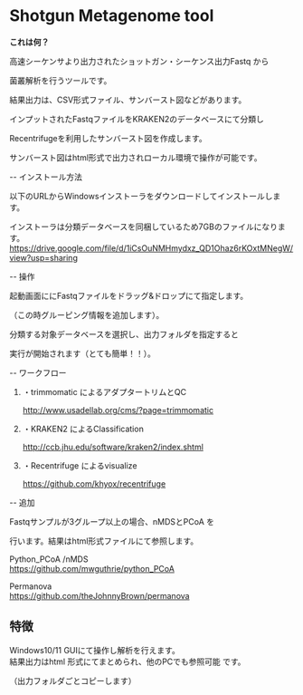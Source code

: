 # Shotgun Metagenome tool

**これは何？**

高速シーケンサより出力されたショットガン・シーケンス出力Fastq から

菌叢解析を行うツールです。  

結果出力は、CSV形式ファイル、サンバースト図などがあります。  



インプットされたFastqファイルをKRAKEN2のデータベースにて分類し

Recentrifugeを利用したサンバースト図を作成します。 

サンバースト図はhtml形式で出力されローカル環境で操作が可能です。 

  

-- インストール方法  

以下のURLからWindowsインストーラをダウンロードしてインストールします。  

インストーラは分類データベースを同梱しているため7GBのファイルになります。  
https://drive.google.com/file/d/1iCsOuNMHmydxz_QD1Ohaz6rKOxtMNegW/view?usp=sharing  


-- 操作  

起動画面ににFastqファイルをドラッグ&ドロップにて指定します。  

（この時グルーピング情報を追加します）。  

分類する対象データベースを選択し、出力フォルダを指定すると  

実行が開始されます（とても簡単！！）。  

  

  

-- ワークフロー  

1. ・trimmomatic によるアダプタートリムとQC  

   http://www.usadellab.org/cms/?page=trimmomatic  

     

2. ・KRAKEN2 によるClassification  

   http://ccb.jhu.edu/software/kraken2/index.shtml  

     

3. ・Recentrifuge によるvisualize  

   https://github.com/khyox/recentrifuge  

  

  

-- 追加  

Fastqサンプルが3グループ以上の場合、nMDSとPCoA を  

行います。結果はhtml形式ファイルにて参照します。  

  

  Python_PCoA /nMDS  
  https://github.com/mwguthrie/python_PCoA    

  Permanova   
  https://github.com/theJohnnyBrown/permanova    

  

## 特徴    

Windows10/11 GUIにて操作し解析を行えます。  
結果出力はhtml 形式にてまとめられ、他のPCでも参照可能 です。

（出力フォルダごとコピーします）
